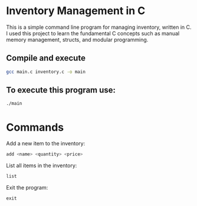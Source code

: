 # Inventory Management in C

This is a simple command line program for managing inventory, written in C. I used this project to learn the fundamental C concepts such as manual memory management, structs, and modular programming.

## Compile and execute

```bash
gcc main.c inventory.c -o main
```

## To execute this program use:

```bash
./main
```

# Commands

Add a new item to the inventory:

```bash
add <name> <quantity> <price>
```

List all items in the inventory:

```bash
list
```

Exit the program:

```
exit
```